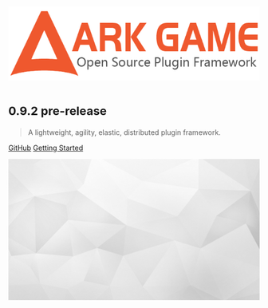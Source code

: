 ![logo](_images/logo.png ':size=339x100')

# <small>0.9.2 pre-release</small>

> A lightweight, agility, elastic, distributed plugin framework.

[GitHub](https://github.com/ArkGame/ARK)
[Getting Started](#ARK)

<!-- background image -->
![background](_images/bg.jpg)
